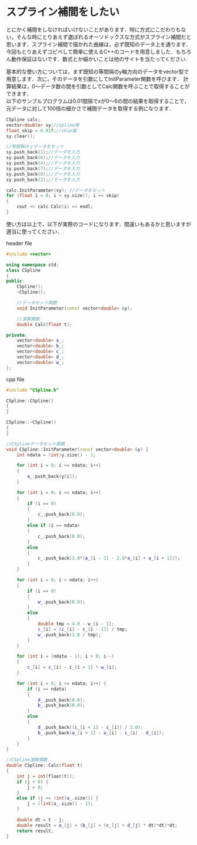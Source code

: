 # スプライン補間をしたい
とにかく補間をしなければいけないことがあります．特に方式にこだわりもない，そんな時にとりあえず選ばれるオーソドックスな方式がスプライン補間だと思います．スプライン補間で描かれた曲線は，必ず既知のデータ上を通ります．  
今回もとりあえずコピペして簡単に使えるC++のコードを用意しました．もちろん動作保証はないです．数式とか細かいことは他のサイトを当たってください.  

基本的な使い方については，まず既知の等間隔のy軸方向のデータをvector型で用意します．次に，そのデータを引数にしてInitParameter関数を呼びます．
計算結果は，0～データ数の間を引数としてCalc関数を呼ぶことで取得することができます．  
以下のサンプルプログラムは0.01間隔でxが0～6の間の結果を取得することで，元データに対して100倍の細かさで補間データを取得する例になります．

```cpp
CSpline calc;
vector<double> sy;//spline用
float skip = 0.01f;//skip幅
sy.clear();

//等間隔のｙデータをセット
sy.push_back(1);//データを入力
sy.push_back(6);//データを入力
sy.push_back(4);//データを入力
sy.push_back(7);//データを入力
sy.push_back(0);//データを入力
sy.push_back(3);//データを入力

calc.InitParameter(sy); //データをセット
for (float i = 0; i < sy.size(); i += skip)
{
	cout << calc.Calc(i) << endl;
}
```

使い方は以上で，以下が実際のコードになります．間違いもあるかと思いますが適当に使ってください．  

header file  
```cpp
#include <vector>

using namespace std;
class CSpline
{
public:
	CSpline();
	~CSpline();

	//データセット関数
	void InitParameter(const vector<double> &y);

	//演算関数
	double Calc(float t);

private:
	vector<double> a_;
	vector<double> b_;
	vector<double> c_;
	vector<double> d_;
	vector<double> w_;
};
```

cpp file  
```cpp
#include "CSpline.h"

CSpline::CSpline()
{
}

CSpline::~CSpline()
{
}

//CSplineデータセット関数
void CSpline::InitParameter(const vector<double> &y) {
	int ndata = (int)y.size() - 1;

	for (int i = 0; i <= ndata; i++)
	{
		a_.push_back(y[i]);
	}

	for (int i = 0; i <= ndata; i++)
	{
		if (i == 0)
		{
			c_.push_back(0.0);
		}
		else if (i == ndata)
		{
			c_.push_back(0.0);
		}
		else
		{
			c_.push_back(3.0*(a_[i - 1] - 2.0*a_[i] + a_[i + 1]));
		}
	}

	for (int i = 0; i < ndata; i++)
	{
		if (i == 0)
		{
			w_.push_back(0.0);
		}
		else
		{
			double tmp = 4.0 - w_[i - 1];
			c_[i] = (c_[i] - c_[i - 1]) / tmp;
			w_.push_back(1.0 / tmp);
		}
	}

	for (int i = (ndata - 1); i > 0; i--)
	{
		c_[i] = c_[i] - c_[i + 1] * w_[i];
	}

	for (int i = 0; i <= ndata; i++) {
		if (i == ndata)
		{
			d_.push_back(0.0);
			b_.push_back(0.0);
		}
		else
		{
			d_.push_back((c_[i + 1] - c_[i]) / 3.0);
			b_.push_back(a_[i + 1] - a_[i] - c_[i] - d_[i]);
		}
	}
}

//CSpline演算関数
double CSpline::Calc(float t)
{
	int j = int(floor(t));
	if (j < 0) {
		j = 0;
	}
	else if (j >= (int)a_.size()) {
		j = ((int)a_.size() - 1);
	}

	double dt = t - j;
	double result = a_[j] + (b_[j] + (c_[j] + d_[j] * dt)*dt)*dt;
	return result;
}
```
